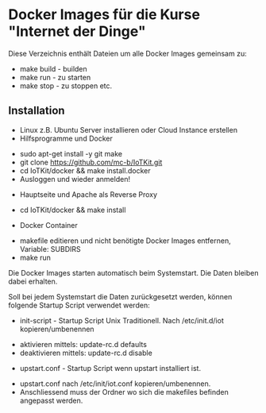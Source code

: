 Docker Images für die Kurse "Internet der Dinge"
================================================

Diese Verzeichnis enthält Dateien um alle Docker Images gemeinsam zu:
* make build - builden
* make run - zu starten
* make stop - zu stoppen
etc.

Installation
------------
* Linux z.B. Ubuntu Server installieren oder Cloud Instance erstellen
* Hilfsprogramme und Docker
 - sudo apt-get install -y git make
 - git clone https://github.com/mc-b/IoTKit.git
 - cd IoTKit/docker && make install.docker 
 - Ausloggen und wieder anmelden!
* Hauptseite und Apache als Reverse Proxy
 - cd IoTKit/docker && make install
* Docker Container 
 - makefile editieren und nicht benötigte Docker Images entfernen, Variable: SUBDIRS
 - make run

Die Docker Images starten automatisch beim Systemstart. Die Daten bleiben dabei erhalten.

Soll bei jedem Systemstart die Daten zurückgesetzt werden, können folgende Startup Script verwendet werden:
- init-script - Startup Script Unix Traditionell. Nach /etc/init.d/iot kopieren/umbenennen
 * aktivieren mittels:  update-rc.d defaults
 * deaktivieren mittels: update-rc.d disable
- upstart.conf - Startup Script wenn upstart installiert ist.
 * upstart.conf nach /etc/init/iot.conf kopieren/umbenennen.
 * Anschliessend muss der Ordner wo sich die makefiles befinden angepasst werden.



 
